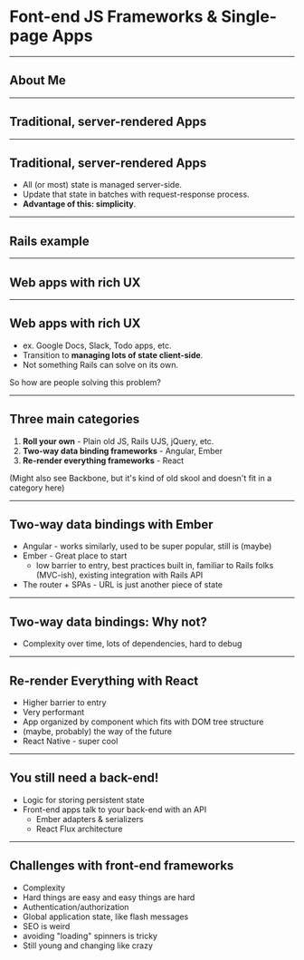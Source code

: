 # Font-end JS Frameworks & Single-page Apps

---

## About Me

---

## Traditional, server-rendered Apps

---

## Traditional, server-rendered Apps

- All (or most) state is managed server-side.
- Update that state in batches with request-response process.
- **Advantage of this: simplicity**.

---

## Rails example

---

## Web apps with rich UX

---

## Web apps with rich UX

- ex. Google Docs, Slack, Todo apps, etc.
- Transition to **managing lots of state client-side**.
- Not something Rails can solve on its own.

So how are people solving this problem?

---

## Three main categories

1. **Roll your own** - Plain old JS, Rails UJS, jQuery, etc.
2. **Two-way data binding frameworks** - Angular, Ember
3. **Re-render everything frameworks** - React

(Might also see Backbone, but it's kind of old skool and doesn't fit in a category here)

---

## Two-way data bindings with Ember

- Angular - works similarly, used to be super popular, still is (maybe)
- Ember - Great place to start
  - low barrier to entry, best practices built in, familiar to Rails folks (MVC-ish), existing integration with Rails API
- The router + SPAs - URL is just another piece of state

---

## Two-way data bindings: Why not?

- Complexity over time, lots of dependencies, hard to debug

---

## Re-render Everything with React

- Higher barrier to entry
- Very performant
- App organized by component which fits with DOM tree structure
- (maybe, probably) the way of the future
- React Native - super cool

---

## You still need a back-end!
- Logic for storing persistent state
- Front-end apps talk to your back-end with an API
  - Ember adapters & serializers
  - React Flux architecture

---

## Challenges with front-end frameworks

- Complexity
- Hard things are easy and easy things are hard
 - Authentication/authorization
 - Global application state, like flash messages
- SEO is weird
- avoiding "loading" spinners is tricky
- Still young and changing like crazy
